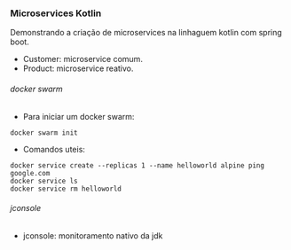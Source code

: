 ### Microservices Kotlin

Demonstrando a criação de microservices na linhaguem kotlin com spring boot.

- Customer: microservice comum.
- Product: microservice reativo.

###### docker swarm
- Para iniciar um docker swarm:
```
docker swarm init
```
- Comandos uteis:
```
docker service create --replicas 1 --name helloworld alpine ping google.com
docker service ls
docker service rm helloworld
```
###### jconsole
- jconsole: monitoramento nativo da jdk

